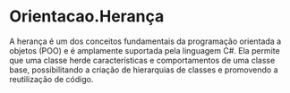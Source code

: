 # Orientacao.Herança

A herança é um dos conceitos fundamentais da programação orientada a objetos (POO) e é amplamente suportada pela linguagem C#. Ela permite que uma classe herde características e comportamentos de uma classe base, possibilitando a criação de hierarquias de classes e promovendo a reutilização de código.
